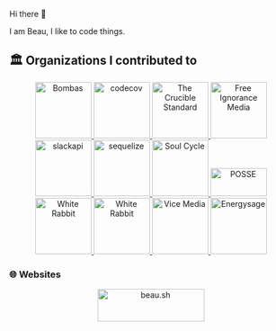 Hi there 👋

I am Beau, I like to code things. 

## 🏛️ Organizations I contributed to
<p align="center">
 <a href="https://github.com/Bombas">
   <img width="100" height="100" alt="Bombas" src="https://good360.org/wp-content/uploads/2019/07/bombas.png">
 </a>
 <a href="https://github.com/codecov">
   <img width="100" height="100" alt="codecov" src="https://avatars.githubusercontent.com/u/8226205?s=200&v=4">
 </a>
 <a href="https://github.com/Crucible-Standard">
   <img width="100" height="100" alt="The Crucible Standard" src="https://avatars.githubusercontent.com/u/84492635?s=400&u=371bc7d77cb45b0c8e067efc0aa352e390439cb0&v=4">
 </a>
 <a href="https://github.com/free-ignorance">
   <img width="100" height="100" alt="Free Ignorance Media" src="https://avatars.githubusercontent.com/u/50443974?s=400&u=963c2bc728a294bf13717a5d3d8b2c9ce0a5daf7&v=4">
 </a>
 <a href="https://github.com/slackapi">
   <img width="100" height="100" alt="slackapi" src="https://avatars.githubusercontent.com/u/6962987?s=200&v=4">
 </a>
 <a href="https://github.com/sequelize">
   <img width="100" height="100" alt="sequelize" src="https://avatars.githubusercontent.com/u/3591786?s=200&v=4">
 </a>
 <a href="http://soul-cycle.com/">
   <img width="100" height="100" alt="Soul Cycle" src="https://healthywithnedi.com/wp-content/uploads/2019/01/soulcycle-logo.jpg">
 </a>
 <a href="https://opensource.com/education/12/9/posse-2012-report">
   <img width="100" height="50" alt="POSSE" src="https://opensource.com/sites/default/files/lead-images/EDU_POSSE.png">
 </a>
 <a href="https://github.com/Lazy-Newb-Pack">
   <img width="100" height="100" alt="White Rabbit" src="https://avatars.githubusercontent.com/u/8883924?s=400&u=9985f7d7d097c4c4131daa928fa27ff14831544e&v=4">
 </a>
 <a href="https://wh.iterabb.it/">
   <img width="100" height="100" alt="White Rabbit" src="https://avatars.githubusercontent.com/u/8884106?s=400&u=f1fa7fc97a5eada597274c69454653406fbf8e59&v=4">
 </a>
 <a href="https://vice.com/">
   <img width="100" height="100" alt="Vice Media" src="https://d1yjjnpx0p53s8.cloudfront.net/styles/logo-thumbnail/s3/0019/7334/brand.gif?itok=8qqkxBRq">
 </a>

 <a href="https://www.energysage.com/">
   <img width="100" height="100" alt="Energysage" src="https://avatars.githubusercontent.com/u/2000439?s=400&v=4">
 </a>
</p>



### 🌐 Websites

<p align="center">
 <a href="https://beau.sh">
  <img width="190px" height="58px" src="https://img.shields.io/badge/❥_beau.sh-20232A.svg?style=for-the-badge" alt="beau.sh" />
 </a>
</p>

